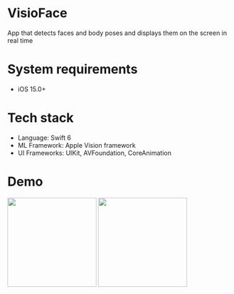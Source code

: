 # VisioFace
App that detects faces and body poses and displays them on the screen in real time

# System requirements
- iOS 15.0+

# Tech stack
- Language: Swift 6
- ML Framework: Apple Vision framework
- UI Frameworks: UIKit, AVFoundation, CoreAnimation

# Demo
<div>
  <img src="README_assets/CVex1.gif" width="200px">
  <img src="README_assets/CVex2.gif" width="200px">
</div>
